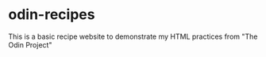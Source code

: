 # odin-recipes

This is a basic recipe website to demonstrate
my HTML practices from "The Odin Project"
